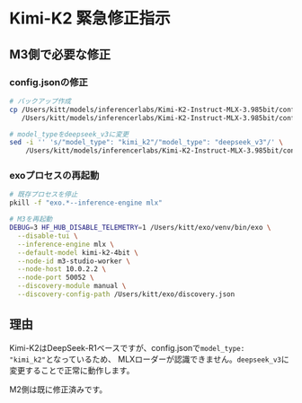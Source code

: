 # Kimi-K2 緊急修正指示

## M3側で必要な修正

### config.jsonの修正
```bash
# バックアップ作成
cp /Users/kitt/models/inferencerlabs/Kimi-K2-Instruct-MLX-3.985bit/config.json \
   /Users/kitt/models/inferencerlabs/Kimi-K2-Instruct-MLX-3.985bit/config.json.backup

# model_typeをdeepseek_v3に変更
sed -i '' 's/"model_type": "kimi_k2"/"model_type": "deepseek_v3"/' \
    /Users/kitt/models/inferencerlabs/Kimi-K2-Instruct-MLX-3.985bit/config.json
```

### exoプロセスの再起動
```bash
# 既存プロセスを停止
pkill -f "exo.*--inference-engine mlx"

# M3を再起動
DEBUG=3 HF_HUB_DISABLE_TELEMETRY=1 /Users/kitt/exo/venv/bin/exo \
  --disable-tui \
  --inference-engine mlx \
  --default-model kimi-k2-4bit \
  --node-id m3-studio-worker \
  --node-host 10.0.2.2 \
  --node-port 50052 \
  --discovery-module manual \
  --discovery-config-path /Users/kitt/exo/discovery.json
```

## 理由
Kimi-K2はDeepSeek-R1ベースですが、config.jsonで`model_type: "kimi_k2"`となっているため、
MLXローダーが認識できません。`deepseek_v3`に変更することで正常に動作します。

M2側は既に修正済みです。